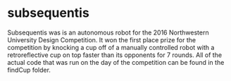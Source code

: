 # subsequentis
Subsequentis was is an autonomous robot for the 2016 Northwestern University Design Competition. It won the first place prize for the competition by knocking a cup off of a manually controlled robot with a retroreflective cup on top faster than its opponents for 7 rounds. All of the actual code that was run on the day of the competition can be found in the findCup folder. 
